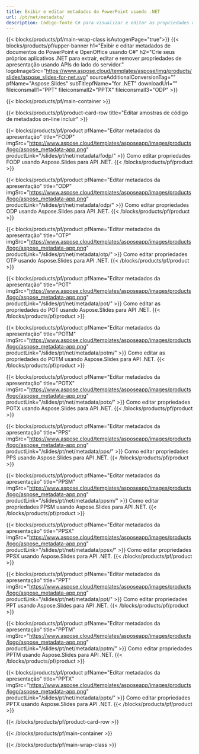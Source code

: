 ```yaml
---
title: Exibir e editar metadados do PowerPoint usando .NET
url: /pt/net/metadata/
description: Código-fonte C# para visualizar e editar as propriedades da apresentação
---
```


{{< blocks/products/pf/main-wrap-class isAutogenPage="true">}}
{{< blocks/products/pf/upper-banner h1="Exibir e editar metadados de documentos do PowerPoint e OpenOffice usando C#" h2="Crie seus próprios aplicativos .NET para extrair, editar e remover propriedades de apresentação usando APIs do lado do servidor." logoImageSrc="https://www.aspose.cloud/templates/aspose/img/products/slides/aspose_slides-for-net.svg" sourceAdditionalConversionTag="" pfName="Aspose.Slides" subTitlepfName="for .NET" downloadUrl="" fileiconsmall1="PPT" fileiconsmall2="PPTX" fileiconsmall3="ODP" >}}

{{< blocks/products/pf/main-container >}}

{{< blocks/products/pf/product-card-row title="Editar amostras de código de metadados on-line incluir" >}}

{{< blocks/products/pf/product pfName="Editar metadados da apresentação" title="FODP" imgSrc="https://www.aspose.cloud/templates/asposeapp/images/products/logo/aspose_metadata-app.png" productLink="/slides/pt/net/metadata/fodp/" >}}
Como editar propriedades FODP usando Aspose.Slides para API .NET.
{{< /blocks/products/pf/product >}}

{{< blocks/products/pf/product pfName="Editar metadados da apresentação" title="ODP" imgSrc="https://www.aspose.cloud/templates/asposeapp/images/products/logo/aspose_metadata-app.png" productLink="/slides/pt/net/metadata/odp/" >}}
Como editar propriedades ODP usando Aspose.Slides para API .NET.
{{< /blocks/products/pf/product >}}

{{< blocks/products/pf/product pfName="Editar metadados da apresentação" title="OTP" imgSrc="https://www.aspose.cloud/templates/asposeapp/images/products/logo/aspose_metadata-app.png" productLink="/slides/pt/net/metadata/otp/" >}}
Como editar propriedades OTP usando Aspose.Slides para API .NET.
{{< /blocks/products/pf/product >}}

{{< blocks/products/pf/product pfName="Editar metadados da apresentação" title="POT" imgSrc="https://www.aspose.cloud/templates/asposeapp/images/products/logo/aspose_metadata-app.png" productLink="/slides/pt/net/metadata/pot/" >}}
Como editar as propriedades do POT usando Aspose.Slides para API .NET.
{{< /blocks/products/pf/product >}}

{{< blocks/products/pf/product pfName="Editar metadados da apresentação" title="POTM" imgSrc="https://www.aspose.cloud/templates/asposeapp/images/products/logo/aspose_metadata-app.png" productLink="/slides/pt/net/metadata/potm/" >}}
Como editar as propriedades do POTM usando Aspose.Slides para API .NET.
{{< /blocks/products/pf/product >}}

{{< blocks/products/pf/product pfName="Editar metadados da apresentação" title="POTX" imgSrc="https://www.aspose.cloud/templates/asposeapp/images/products/logo/aspose_metadata-app.png" productLink="/slides/pt/net/metadata/potx/" >}}
Como editar propriedades POTX usando Aspose.Slides para API .NET.
{{< /blocks/products/pf/product >}}

{{< blocks/products/pf/product pfName="Editar metadados da apresentação" title="PPS" imgSrc="https://www.aspose.cloud/templates/asposeapp/images/products/logo/aspose_metadata-app.png" productLink="/slides/pt/net/metadata/pps/" >}}
Como editar propriedades PPS usando Aspose.Slides para API .NET.
{{< /blocks/products/pf/product >}}

{{< blocks/products/pf/product pfName="Editar metadados da apresentação" title="PPSM" imgSrc="https://www.aspose.cloud/templates/asposeapp/images/products/logo/aspose_metadata-app.png" productLink="/slides/pt/net/metadata/ppsm/" >}}
Como editar propriedades PPSM usando Aspose.Slides para API .NET.
{{< /blocks/products/pf/product >}}

{{< blocks/products/pf/product pfName="Editar metadados da apresentação" title="PPSX" imgSrc="https://www.aspose.cloud/templates/asposeapp/images/products/logo/aspose_metadata-app.png" productLink="/slides/pt/net/metadata/ppsx/" >}}
Como editar propriedades PPSX usando Aspose.Slides para API .NET.
{{< /blocks/products/pf/product >}}

{{< blocks/products/pf/product pfName="Editar metadados da apresentação" title="PPT" imgSrc="https://www.aspose.cloud/templates/asposeapp/images/products/logo/aspose_metadata-app.png" productLink="/slides/pt/net/metadata/ppt/" >}}
Como editar propriedades PPT usando Aspose.Slides para API .NET.
{{< /blocks/products/pf/product >}}

{{< blocks/products/pf/product pfName="Editar metadados da apresentação" title="PPTM" imgSrc="https://www.aspose.cloud/templates/asposeapp/images/products/logo/aspose_metadata-app.png" productLink="/slides/pt/net/metadata/pptm/" >}}
Como editar propriedades PPTM usando Aspose.Slides para API .NET.
{{< /blocks/products/pf/product >}}

{{< blocks/products/pf/product pfName="Editar metadados da apresentação" title="PPTX" imgSrc="https://www.aspose.cloud/templates/asposeapp/images/products/logo/aspose_metadata-app.png" productLink="/slides/pt/net/metadata/pptx/" >}}
Como editar propriedades PPTX usando Aspose.Slides para API .NET.
{{< /blocks/products/pf/product >}}



{{< /blocks/products/pf/product-card-row >}}

{{< /blocks/products/pf/main-container >}}
    
{{< /blocks/products/pf/main-wrap-class >}}